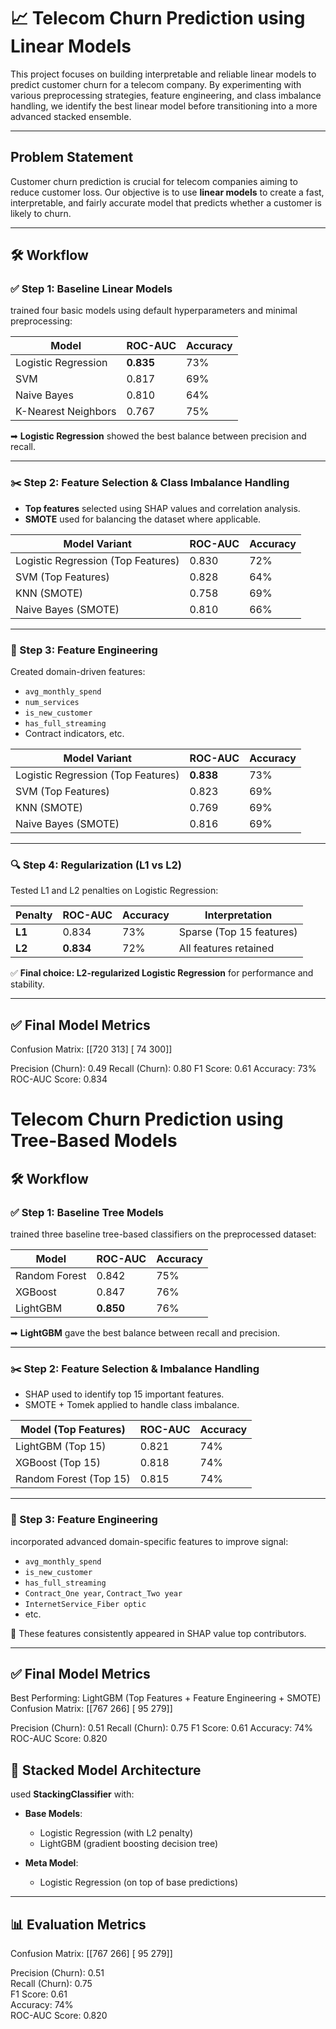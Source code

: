 # 📈 Telecom Churn Prediction using Linear Models

This project focuses on building interpretable and reliable linear models to predict customer churn for a telecom company. By experimenting with various preprocessing strategies, feature engineering, and class imbalance handling, we identify the best linear model before transitioning into a more advanced stacked ensemble.

---

## Problem Statement

Customer churn prediction is crucial for telecom companies aiming to reduce customer loss. Our objective is to use **linear models** to create a fast, interpretable, and fairly accurate model that predicts whether a customer is likely to churn.

---

## 🛠️ Workflow

### ✅ Step 1: Baseline Linear Models

trained four basic models using default hyperparameters and minimal preprocessing:

| Model                  | ROC-AUC  | Accuracy |
|-----------------------|----------|----------|
| Logistic Regression   | **0.835** | 73%     |
| SVM                   | 0.817    | 69%     |
| Naive Bayes           | 0.810    | 64%     |
| K-Nearest Neighbors   | 0.767    | 75%     |

➡ **Logistic Regression** showed the best balance between precision and recall.

---

### ✂️ Step 2: Feature Selection & Class Imbalance Handling

- **Top features** selected using SHAP values and correlation analysis.
- **SMOTE** used for balancing the dataset where applicable.

| Model Variant          | ROC-AUC  | Accuracy |
|------------------------|----------|----------|
| Logistic Regression (Top Features) | 0.830 | 72% |
| SVM (Top Features)     | 0.828    | 64%     |
| KNN (SMOTE)            | 0.758    | 69%     |
| Naive Bayes (SMOTE)    | 0.810    | 66%     |

---

### 🧪 Step 3: Feature Engineering

Created domain-driven features:
- `avg_monthly_spend`
- `num_services`
- `is_new_customer`
- `has_full_streaming`
- Contract indicators, etc.

| Model Variant          | ROC-AUC  | Accuracy |
|------------------------|----------|----------|
| Logistic Regression (Top Features) | **0.838** | 73% |
| SVM (Top Features)     | 0.823    | 69%     |
| KNN (SMOTE)            | 0.769    | 69%     |
| Naive Bayes (SMOTE)    | 0.816    | 69%     |

---

### 🔍 Step 4: Regularization (L1 vs L2)

Tested L1 and L2 penalties on Logistic Regression:

| Penalty      | ROC-AUC | Accuracy | Interpretation |
|--------------|---------|----------|----------------|
| **L1**       | 0.834   | 73%      | Sparse (Top 15 features) |
| **L2**       | **0.834** | 72%    | All features retained     |

✅ **Final choice: L2-regularized Logistic Regression** for performance and stability.

---

## ✅ Final Model Metrics


Confusion Matrix:
[[720 313]
 [ 74 300]]

Precision (Churn): 0.49
Recall (Churn):    0.80
F1 Score:          0.61
Accuracy:          73%
ROC-AUC Score:     0.834

# Telecom Churn Prediction using Tree-Based Models


## 🛠️ Workflow

### ✅ Step 1: Baseline Tree Models

trained three baseline tree-based classifiers on the preprocessed dataset:

| Model            | ROC-AUC  | Accuracy |
|------------------|----------|----------|
| Random Forest    | 0.842    | 75%     |
| XGBoost          | 0.847    | 76%     |
| LightGBM         | **0.850** | 76%     |

➡ **LightGBM** gave the best balance between recall and precision.

---

### ✂️ Step 2: Feature Selection & Imbalance Handling

- SHAP used to identify top 15 important features.
- SMOTE + Tomek applied to handle class imbalance.

| Model (Top Features) | ROC-AUC  | Accuracy |
|----------------------|----------|----------|
| LightGBM (Top 15)    | 0.821    | 74%     |
| XGBoost (Top 15)     | 0.818    | 74%     |
| Random Forest (Top 15)| 0.815   | 74%     |

---

### 🧪 Step 3: Feature Engineering

incorporated advanced domain-specific features to improve signal:

- `avg_monthly_spend`
- `is_new_customer`
- `has_full_streaming`
- `Contract_One year`, `Contract_Two year`
- `InternetService_Fiber optic`
- etc.

📌 These features consistently appeared in SHAP value top contributors.

---

## ✅ Final Model Metrics


Best Performing: LightGBM (Top Features + Feature Engineering + SMOTE)
Confusion Matrix:
[[767 266]
 [ 95 279]]

Precision (Churn): 0.51
Recall (Churn):    0.75
F1 Score:          0.61
Accuracy:          74%
ROC-AUC Score:     0.820

## 🧪 Stacked Model Architecture

used **StackingClassifier** with:

- **Base Models**:  
  - Logistic Regression (with L2 penalty)  
  - LightGBM (gradient boosting decision tree)

- **Meta Model**:  
  - Logistic Regression (on top of base predictions)

---

## 📊 Evaluation Metrics


Confusion Matrix:
[[767 266]
 [ 95 279]]

Precision (Churn):     0.51  
Recall (Churn):        0.75  
F1 Score:              0.61  
Accuracy:              74%  
ROC-AUC Score:         0.820
